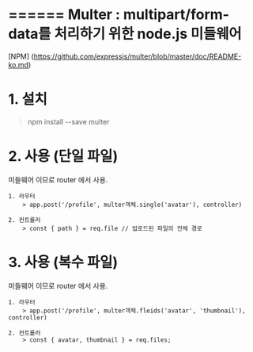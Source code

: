 ======
Multer : multipart/form-data를 처리하기 위한 node.js 미들웨어
======

[NPM] (https://github.com/expressjs/multer/blob/master/doc/README-ko.md)

# 1. 설치

> npm install --save multer

# 2. 사용 (단일 파일)

미들웨어 이므로 router 에서 사용.

    1. 라우터
        > app.post('/profile', multer객체.single('avatar'), controller)

    2. 컨트롤러
        > const { path } = req.file // 업로드된 파일의 전체 경로

# 3. 사용 (복수 파일)

미들웨어 이므로 router 에서 사용.

    1. 라우터
        > app.post('/profile', multer객체.fleids('avatar', 'thumbnail'), controller)

    2. 컨트롤러
        > const { avatar, thumbnail } = req.files;